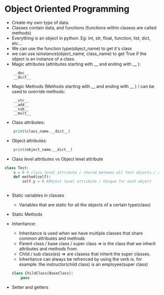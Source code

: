 # Object Oriented Programming
* Create my own type of data.
* Classes contain data, and functions (functions within clasess are called methods)
* Everything is an object in python. Eg: int, str, float, function, list, dict, etc...
* We can use the function type(object_name) to get it's class
* we can use isinstance(object_name, class_name) to get True if the object is an instance of a class.
* Magic attributes (attributes starting with __ and ending with __ ):
```
    __doc__
    __dict__
```

* Magic Methods (Methods starting with __ and ending with __ ) / can be used to override methods: 
```
    __str__
    __add__
    __sub__
    __mult__
```

* Class attributes:
```python
    print(class_name.__dict__)
```

* Object attributes:
```python
    print(object_name.__dict__)
```

* Class level attributes vs Object level attribute
```python
class Test:
    x = 0 # class level attribute / shared between all Test objects / can be used as a static variable
    def method(self):
        self.y = 0 #Object level attribute / Unique for each object
    

```

* Static variables in classes
    * Variables that are static for all the objects of a certain type(class)


* Static Methods

* Inheritance:
    * Inheritance is used when we have multiple classes that share common attributes and methods
    * Parent class / base class / super class => is the class that we inherit attributes and methods from.
    * Child / sub class(es) => are clasess that inherit the super classes.
    * Inheritance can always be refrenced by using the verb is. for example: the instructor(child class) is an employee(super class)
    ```python
    class ChildClass(BaseClass):
        pass
    ```


* Setter and getters

